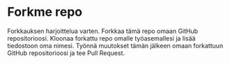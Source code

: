 # Forkme repo
Forkkauksen harjoittelua varten.  Forkkaa tämä repo omaan GitHub repositorioosi. Kloonaa forkattu repo omalle työasemallesi ja lisää tiedostoon oma nimesi. Työnnä muutokset tämän jälkeen omaan forkattuun GitHub repositorioosi ja tee Pull Request.
